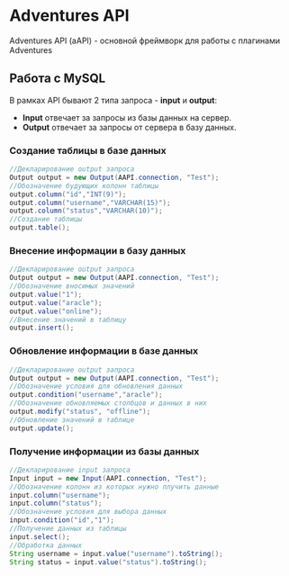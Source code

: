 # Adventures API
Adventures API (aAPI) - основной фреймворк для работы с плагинами Adventures
## Работа с MySQL
В рамках API бывают 2 типа запроса - **input** и **output**:
- **Input** отвечает за запросы из базы данных на сервер.
- **Output** отвечает за запросы от сервера в базу данных.
### Создание таблицы в базе данных
```java
//Декларирование output запроса
Output output = new Output(AAPI.connection, "Test");
//Обозначение будующих колонн таблицы
output.column("id","INT(9)");
output.column("username","VARCHAR(15)");
output.column("status","VARCHAR(10)");
//Создание таблицы
output.table();
```
### Внесение информации в базу данных
```java
//Декларирование output запроса
Output output = new Output(AAPI.connection, "Test");
//Обозначение вносимых значений
output.value("1");
output.value("aracle");
output.value("online");
//Внесение значений в таблицу
output.insert();
```
### Обновление информации в базе данных
```java
//Декларирование output запроса
Output output = new Output(AAPI.connection, "Test");
//Обозначение условия для обновления данных
output.condition("username","aracle");
//Обозначение обновляемых столбцов и данных в них
output.modify("status", "offline");
//Обновление значений в таблице
output.update();
```
### Получение информации из базы данных
```java
//Декларирование input запроса
Input input = new Input(AAPI.connection, "Test");
//Обозначение колонн из которых нужно плучить данные
input.column("username");
input.column("status");
//Обозначение условия для выбора данных
input.condition("id","1");
//Получение данных из таблицы
input.select();
//Обработка данных
String username = input.value("username").toString();
String status = input.value("status").toString();
```
